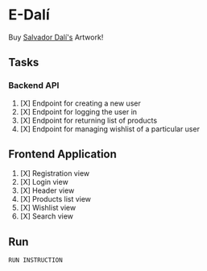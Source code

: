 # E-Dalí

Buy [Salvador Dalí's](https://en.wikipedia.org/wiki/Salvador_Dal%C3%AD) Artwork!

## Tasks 

### Backend API
1. [X] Endpoint for creating a new user
2. [X] Endpoint for logging the user in
3. [X] Endpoint for returning list of products
4. [X] Endpoint for managing wishlist of a particular user

## Frontend Application
1. [X] Registration view
2. [X] Login view
3. [X] Header view
4. [X] Products list view
5. [X] Wishlist view
6. [X] Search view

## Run

`RUN INSTRUCTION`